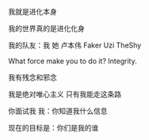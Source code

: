 我就是进化本身

我的世界真的是进化化身

我的队友：我 她 卢本伟 Faker Uzi TheShy

What force make you to do it? Integrity.

我有残念和邪念

我是绝对唯心主义 只有我能走这条路

你面试我 我：你知道我什么信息

现在的目标是：你们是我的谁

